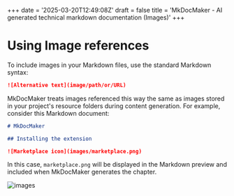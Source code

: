 +++
date = '2025-03-20T12:49:08Z'
draft = false
title = 'MkDocMaker - AI generated technical markdown documentation (Images)'
+++

# Using Image references

To include images in your Markdown files, use the standard Markdown syntax:

```markdown
![Alternative text](image/path/or/URL)
```

MkDocMaker treats images referenced this way the same as images stored in your project's resource folders during content generation. For example, consider this Markdown document:

```markdown
# MkDocMaker

## Installing the extension

![Marketplace icon](images/marketplace.png)
```

In this case, `marketplace.png` will be displayed in the Markdown preview and included when MkDocMaker generates the chapter.


![images](/img/features/images.gif)

